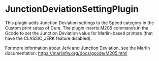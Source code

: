 # JunctionDeviationSettingPlugin

This plugin adds Junction Deviation settings to the Speed category in the Custom print setup of Cura. The plugin inserts M205 commands in the Gcode to set the Junction Deviation value for Marlin-based printers (that have the CLASSIC_JERK feature disabled).

For more information about Jerk and Junction Deviation, see the Marlin documentation: https://marlinfw.org/docs/gcode/M205.html
